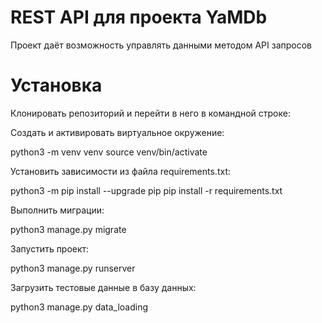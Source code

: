 # REST API для проекта YaMDb

Проект даёт возможность управлять данными методом API запросов

# Установка

Клонировать репозиторий и перейти в него в командной строке:

Cоздать и активировать виртуальное окружение:

python3 -m venv venv source 
venv/bin/activate 

Установить зависимости из файла requirements.txt:

python3 -m pip install --upgrade pip 
pip install -r requirements.txt 

Выполнить миграции:

python3 manage.py migrate 

Запустить проект:

python3 manage.py runserver

Загрузить тестовые данные в базу данных: 

python3 manage.py data_loading

